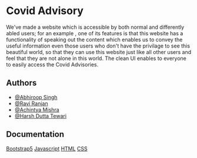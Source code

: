 
# Covid Advisory
We've made a website which is accessible by both normal and differently abled users; for an example , one of its features is that this website has a functionality of speaking out the content which enables us to convey the useful information even those users who don't have the privilage to see this beautiful world, so that they can use this website just like all other users and feel that they are not alone in this world.
The clean UI enables to everyone to easily access the Covid Advisories.


## Authors

- [@Abhiroop Singh](https://github.com/Abhiroop-Singh)
- [@Ravi Ranjan](https://github.com/Ravi-Ranjan-11)
- [@Achintya Mishra](https://github.com/achintyamishra01)
- [@Harsh Dutta Tewari](https://github.com/)


## Documentation

[Bootstrap5](https://getbootstrap.com/docs/4.1/getting-started/introduction/)
[Javascript]([Bootstrap5](https://getbootstrap.com/docs/4.1/getting-started/introduction/))
[HTML](https://developer.mozilla.org/en-US/docs/Web/HTML)
[CSS](https://developer.mozilla.org/en-US/docs/Web/CSS)



